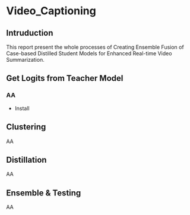 # Video_Captioning


## Intruduction

This report present the whole processes of Creating Ensemble Fusion of Case-based Distilled Student Models for Enhanced Real-time Video Summarization.

## Get Logits from Teacher Model

### AA

- Install

## Clustering
AA

## Distillation

AA

## Ensemble & Testing

AA
